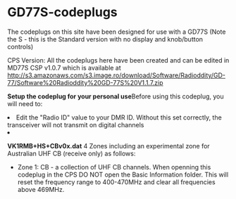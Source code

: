 # GD77S-codeplugs
The codeplugs on this site have been designed for use with a GD77S (Note the S - this is the Standard version with no display and knob/button controls)

CPS Version: All the codeplugs here have been created and can be edited in MD77S CSP v1.0.7 which is available at http://s3.amazonaws.com/s3.image.ro/download/Software/Radioddity/GD-77/Software%20Radioddity%20GD-77S%20V1.1.7.zip

<b>Setup the codeplug for your personal use</b>Before using this codeplug, you will need to:
<li>Edit the "Radio ID" value to your DMR ID. Without this set correctly, the transceiver will not transmit on digital channels
<li>

<b>VK1RMB+HS+CBv0x.dat</b> 4 Zones including an experimental zone for Australian UHF CB (receive only) as follows:
  - Zone 1: CB - a collection of UHF CB channels. When openning this codeplug in the CPS DO NOT open the Basic Information folder. This will reset the frequency range to 400-470MHz and clear all frequencies above 469MHz.
